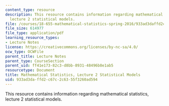 ```yaml
---
content_type: resource
description: This resource contains information regarding mathematical statistics,
  lecture 2 statistical models.
file: /courses/18-655-mathematical-statistics-spring-2016/933ad3daffd2c67c2c6355f3260ad594_MIT18_655S16_LecNote2.pdf
file_size: 614977
file_type: application/pdf
learning_resource_types:
- Lecture Notes
license: https://creativecommons.org/licenses/by-nc-sa/4.0/
ocw_type: OCWFile
parent_title: Lecture Notes
parent_type: CourseSection
parent_uid: ff41e173-82c3-d8bb-8931-48496b8e1ab5
resourcetype: Document
title: Mathematical Statistics, Lecture 2 Statistical Models
uid: 933ad3da-ffd2-c67c-2c63-55f3260ad594
---
```

This resource contains information regarding mathematical statistics, lecture 2 statistical models.